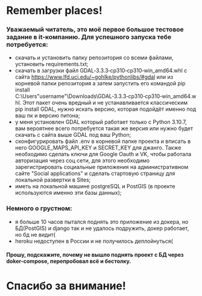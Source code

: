 # Remember places!

### Уважаемый читатель, это моё первое большое тестовое задание в it-компанию. Для успешного запуска тебе потребуется:
- скачать и установить папку репозитория со всеми файлами, установить requirements.txt;
- скачать в загрузки файл GDAL‑3.3.3‑cp310‑cp310‑win_amd64.whl с сайта https://www.lfd.uci.edu/~gohlke/pythonlibs/#gdal или из корневой папки репозитория
а затем запустить его командой pip install C:\Users\"username"\Downloads\GDAL‑3.3.3‑cp310‑cp310‑win_amd64.whl. Этот пакет очень вредный и не устанавливается
классическим pip install GDAL, нужно искать версию, которая подойдёт именно под ваш пк и версию питона;
- у меня установлен GDAL который работает только с Python 3.10.7, вам вероятнее всего потребуется такая же версия или нужно будет скачать с сайта выше GDAL под ваш Python;
- сконфигурировать файл .env в корневой папке проекта и вписать в него GOOGLE_MAPS_API_KEY и SECRET_KEY для джанго. Также необходимо сделать ключи для Google Oauth и VK,
чтобы работала авторизация через соц сети, для этого необходимо зарегистрировать социальные приложения на административном сайте "Social applications" и сделать стартовую
страницу для локальной развертки в Sites;
- иметь на локальной машине postgreSQL и PostGIS (в проекте используются именно эти базы данных);

### Немного о грустном:
- я больше 10 часов пытался поднять это приложение из докера, но БД(PostGIS) и django так и не удалось подружить, докер работает, но бд не видит(
- heroku недоступен в России и не получилось деплойнуться(

#### Прошу, подскажите, почему не вышло поднять проект с БД через doker-compose, перепробовал всё и бестолку.

# Спасибо за внимание!
